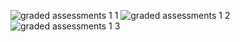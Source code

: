 
![graded assessments 1 1](https://user-images.githubusercontent.com/91987110/211885978-575165f0-a71c-4a65-8625-0c81de613d89.jpg)
![graded assessments 1 2](https://user-images.githubusercontent.com/91987110/211885990-cb43bddf-8c04-4d05-a15a-b284fc8c53a1.jpg)
![graded assessments 1 3](https://user-images.githubusercontent.com/91987110/211885992-96ba47ef-2fa1-44a9-9a67-c0357a417658.jpg)
